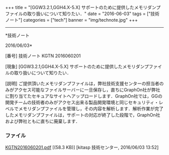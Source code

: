 ﻿+++
title = "[GGW3.2.1,GGH4.X-5.X] サポートのために提供したメモリダンプファイルの取り扱いについて知りたい．"
date = "2016-06-03"
tags = ["技術ノート"]
categories = ["tech"]
banner = "img/technote.jpg"
+++

-----------------------------------------------------------------------------------------------------------------------------

*技術ノート

2016/06/03*


[番号]
技術ノート KGTN 2016060201

[現象]
[GGW3.2.1,GGH4.X-5.X]
サポートのために提供したメモリダンプファイルの取り扱いについて知りたい．

[説明]
ご提供頂いたメモリダンプファイルは，弊社技術支援センターの担当者のみがアクセス可能なファイルサーバーに一旦保存し，直ちにGraphOn社が弊社に割り当てたセキュアなサイトへアップロードします．GraphOn社では，GGの開発チームの技術者のみがアクセス出来る製品開発環境と同じセキュリティ・レベルでメモリダンプファイルを管理し，その内容を解析します．解析作業が完了したメモリダンプファイルは，サポートの対応が終了した段階で，GraphOn社および弊社ともに直ちに廃棄します．


### ファイル

 
 


[KGTN2016060201.pdf](http://techreport.kitasp.net/attachments/download/2636/KGTN2016060201.pdf)
 [(58.3 KB)] [kitasp 技術センター, 2016/06/03
13:52]


 


 

